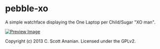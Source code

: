 # pebble-xo

A simple watchface displaying the One Laptop per Child/Sugar "XO man".

[![Preview Image](https://raw.github.com/cscott/pebble-xo/master/preview.png)](http://www.mypebblefaces.com/view?fID=4116&aName=cscott&pageTitle=XO&auID=4559)

Copyright (c) 2013 C. Scott Ananian.  Licensed under the GPLv2.
